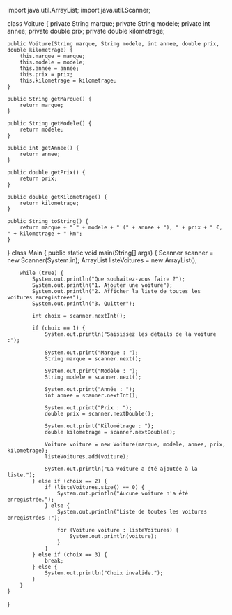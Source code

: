 import java.util.ArrayList;
import java.util.Scanner;

class Voiture {
    private String marque;
    private String modele;
    private int annee;
    private double prix;
    private double kilometrage;

    public Voiture(String marque, String modele, int annee, double prix, double kilometrage) {
        this.marque = marque;
        this.modele = modele;
        this.annee = annee;
        this.prix = prix;
        this.kilometrage = kilometrage;
    }

    public String getMarque() {
        return marque;
    }

    public String getModele() {
        return modele;
    }

    public int getAnnee() {
        return annee;
    }

    public double getPrix() {
        return prix;
    }

    public double getKilometrage() {
        return kilometrage;
    }

    public String toString() {
        return marque + " " + modele + " (" + annee + "), " + prix + " €, " + kilometrage + " km";
    }
}
class Main {
    public static void main(String[] args) {
        Scanner scanner = new Scanner(System.in);
        ArrayList<Voiture> listeVoitures = new ArrayList<Voiture>();

        while (true) {
            System.out.println("Que souhaitez-vous faire ?");
            System.out.println("1. Ajouter une voiture");
            System.out.println("2. Afficher la liste de toutes les voitures enregistrées");
            System.out.println("3. Quitter");

            int choix = scanner.nextInt();

            if (choix == 1) {
                System.out.println("Saisissez les détails de la voiture :");

                System.out.print("Marque : ");
                String marque = scanner.next();

                System.out.print("Modèle : ");
                String modele = scanner.next();

                System.out.print("Année : ");
                int annee = scanner.nextInt();

                System.out.print("Prix : ");
                double prix = scanner.nextDouble();

                System.out.print("Kilométrage : ");
                double kilometrage = scanner.nextDouble();

                Voiture voiture = new Voiture(marque, modele, annee, prix, kilometrage);
                listeVoitures.add(voiture);

                System.out.println("La voiture a été ajoutée à la liste.");
            } else if (choix == 2) {
                if (listeVoitures.size() == 0) {
                    System.out.println("Aucune voiture n'a été enregistrée.");
                } else {
                    System.out.println("Liste de toutes les voitures enregistrées :");

                    for (Voiture voiture : listeVoitures) {
                        System.out.println(voiture);
                    }
                }
            } else if (choix == 3) {
                break;
            } else {
                System.out.println("Choix invalide.");
            }
        }
    }
}

